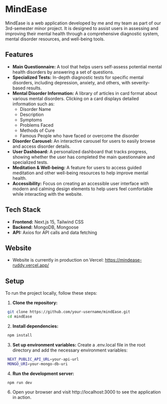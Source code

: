 # MindEase

MindEase is a web application developed by me and my team as part of our 3rd-semester minor project. It is designed to assist users in assessing and improving their mental health through a comprehensive diagnostic system, mental disorder resources, and well-being tools.

## Features

- **Main Questionnaire:** A tool that helps users self-assess potential mental health disorders by answering a set of questions.
- **Specialized Tests:** In-depth diagnostic tests for specific mental disorders, including depression, anxiety, and others, with severity-based results.
- **Mental Disorder Information:** A library of articles in card format about various mental disorders. Clicking on a card displays detailed information such as:
  - Disorder Name
  - Description
  - Symptoms
  - Problems Faced
  - Methods of Cure
  - Famous People who have faced or overcome the disorder
- **Disorder Carousel:** An interactive carousel for users to easily browse and access disorder details.
- **User Dashboard:** A personalized dashboard that tracks progress, showing whether the user has completed the main questionnaire and specialized tests.
- **Meditation & Well-being:** A feature for users to access guided meditation and other well-being resources to help improve mental health.
- **Accessibility:** Focus on creating an accessible user interface with modern and calming design elements to help users feel comfortable while interacting with the website.

## Tech Stack

- **Frontend:** Next.js 15, Tailwind CSS
- **Backend:** MongoDB, Mongoose
- **API:** Axios for API calls and data fetching

## Website
- Website is currently in production on Vercel: https://mindease-ruddy.vercel.app/

## Setup

To run the project locally, follow these steps:

1. **Clone the repository:**
  ```bash
   git clone https://github.com/your-username/mindEase.git
   cd mindEase
   ```
2. **Install dependencies:**
  ```bash
   npm install
   ```
3. **Set up environment variables:** Create a .env.local file in the root directory and add the necessary environment variables:
  ```bash
   NEXT_PUBLIC_API_URL=your-api-url
   MONGO_URI=your-mongo-db-uri
   ```
4. **Run the development server:**
  ```bash
   npm run dev
   ```
6. Open your browser and visit http://localhost:3000 to see the application in action.
